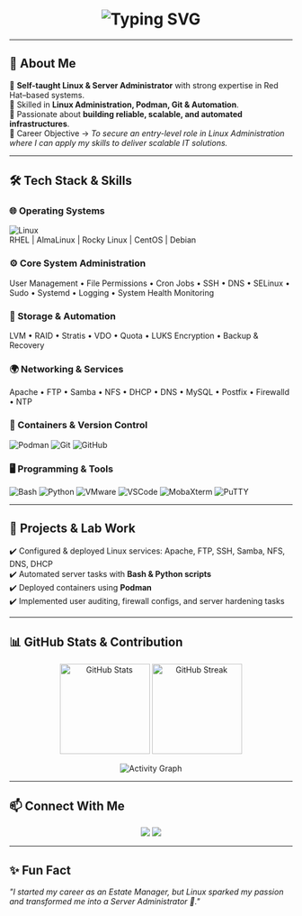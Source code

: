 <!-- README.md for Portfolio Website -->

<h1 align="center">
  <img src="https://readme-typing-svg.herokuapp.com?font=Fira+Code&weight=600&size=28&pause=1000&color=1A73E8&center=true&vCenter=true&width=700&lines=👋+Hi%2C+I'm+Jyotiswaroop+Tripathi;%20Linux+%26+Server+Administrator;%20Automation+with+Python+%26+C;%20Always+Learning+%26+Building" alt="Typing SVG" />
</h1>

---

## 🚀 About Me  
🔹 **Self-taught Linux & Server Administrator** with strong expertise in Red Hat–based systems.  
🔹 Skilled in **Linux Administration, Podman, Git & Automation**.  
🔹 Passionate about **building reliable, scalable, and automated infrastructures**.  
🔹 Career Objective → *To secure an entry-level role in Linux Administration where I can apply my skills to deliver scalable IT solutions.*  

---

## 🛠️ Tech Stack & Skills  

### 🌐 Operating Systems  
![Linux](https://img.shields.io/badge/Linux-FCC624?style=for-the-badge&logo=linux&logoColor=black)  
RHEL | AlmaLinux | Rocky Linux | CentOS | Debian  

### ⚙️ Core System Administration  
User Management • File Permissions • Cron Jobs • SSH • DNS • SELinux • Sudo • Systemd • Logging • System Health Monitoring  

### 💾 Storage & Automation  
LVM • RAID • Stratis • VDO • Quota • LUKS Encryption • Backup & Recovery  

### 🌍 Networking & Services  
Apache • FTP • Samba • NFS • DHCP • DNS • MySQL • Postfix • Firewalld • NTP  

### 🐳 Containers & Version Control  
![Podman](https://img.shields.io/badge/Podman-892CA0?style=for-the-badge&logo=podman&logoColor=white) 
![Git](https://img.shields.io/badge/Git-F05032?style=for-the-badge&logo=git&logoColor=white) 
![GitHub](https://img.shields.io/badge/GitHub-181717?style=for-the-badge&logo=github&logoColor=white)  

### 🖥️ Programming & Tools  
![Bash](https://img.shields.io/badge/Bash_Scripting-4EAA25?style=for-the-badge&logo=gnubash&logoColor=white) 
![Python](https://img.shields.io/badge/Python-3776AB?style=for-the-badge&logo=python&logoColor=white) 
![VMware](https://img.shields.io/badge/VMware-607078?style=for-the-badge&logo=vmware&logoColor=white) 
![VSCode](https://img.shields.io/badge/VS%20Code-007ACC?style=for-the-badge&logo=visualstudiocode&logoColor=white) 
![MobaXterm](https://img.shields.io/badge/MobaXterm-2C2D72?style=for-the-badge&logo=windows-terminal&logoColor=white) 
![PuTTY](https://img.shields.io/badge/PuTTY-35495E?style=for-the-badge&logo=gnometerminal&logoColor=white)

---

## 📌 Projects & Lab Work  
✔️ Configured & deployed Linux services: Apache, FTP, SSH, Samba, NFS, DNS, DHCP  
✔️ Automated server tasks with **Bash & Python scripts**  
✔️ Deployed containers using **Podman**  
✔️ Implemented user auditing, firewall configs, and server hardening tasks  

---

## 📊 GitHub Stats & Contribution  

<p align="center">
  <img src="https://github-readme-stats.vercel.app/api?username=jyotiswaroop20&show_icons=true&theme=radical" alt="GitHub Stats" height="160px"/>
  <img src="https://readme-streak-stats.herokuapp.com/?user=jyotiswaroop20&theme=radical" alt="GitHub Streak" height="160px"/>
</p>

<p align="center">
  <img src="https://github-readme-activity-graph.vercel.app/graph?username=jyotiswaroop20&theme=redical&hide_border=true" alt="Activity Graph"/>
</p>

---

## 📫 Connect With Me  

<p align="center">
  <a href="mailto:Jyotiswaroop.niit1@gmail.com"><img src="https://img.shields.io/badge/Email-D14836?style=for-the-badge&logo=gmail&logoColor=white"/></a>
  <a href="https://www.linkedin.com/in/jyoti-swaroop-mani-tripathi-741980379/"><img src="https://img.shields.io/badge/LinkedIn-0077b5?style=for-the-badge&logo=linkedin&logoColor=white"/></a>
</p>

---

## ✨ Fun Fact  
*"I started my career as an Estate Manager, but Linux sparked my passion and transformed me into a Server Administrator 🚀."*
